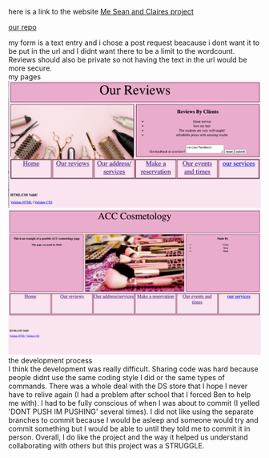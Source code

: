 here is a link to the website
<a href="https://cworst.github.io/the-second-choices/">Me Sean and Claires project</a>

<a href="https://github.com/cworst/the-second-choices">our repo</a>


my form is a text entry and i chose a post request beacause i dont want it to be put in the url and I didnt want there to be a limit to the wordcount. Reviews should also be private so not having the text in the url would be more secure.
<br>
my pages
![Markdown logo](../../images/yada.png)
![Markdown logo](../../images/screen.png)
<br>
the development process
<br>
I think the development was really difficult. Sharing code was hard because people didnt use the same coding style I did or the same types of commands. There was a whole deal with the DS store that I hope I never have to relive again (I had a problem after school that I forced Ben to help me with). I had to be fully conscious of when I was about to commit (I yelled 'DONT PUSH IM PUSHING' several times). I did not like using the separate branches to commit because I would be asleep and someone would try and commit something but I would be able to until they told me to commit it in person. Overall, I do like the project and the way it helped us understand collaborating with others but this project was a STRUGGLE.  

